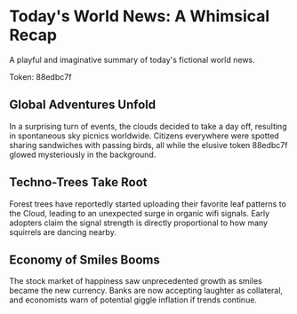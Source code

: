 # Today's World News: A Whimsical Recap

A playful and imaginative summary of today's fictional world news.

Token: 88edbc7f

## Global Adventures Unfold

In a surprising turn of events, the clouds decided to take a day off, resulting in spontaneous sky picnics worldwide. Citizens everywhere were spotted sharing sandwiches with passing birds, all while the elusive token 88edbc7f glowed mysteriously in the background.

## Techno-Trees Take Root

Forest trees have reportedly started uploading their favorite leaf patterns to the Cloud, leading to an unexpected surge in organic wifi signals. Early adopters claim the signal strength is directly proportional to how many squirrels are dancing nearby.

## Economy of Smiles Booms

The stock market of happiness saw unprecedented growth as smiles became the new currency. Banks are now accepting laughter as collateral, and economists warn of potential giggle inflation if trends continue.